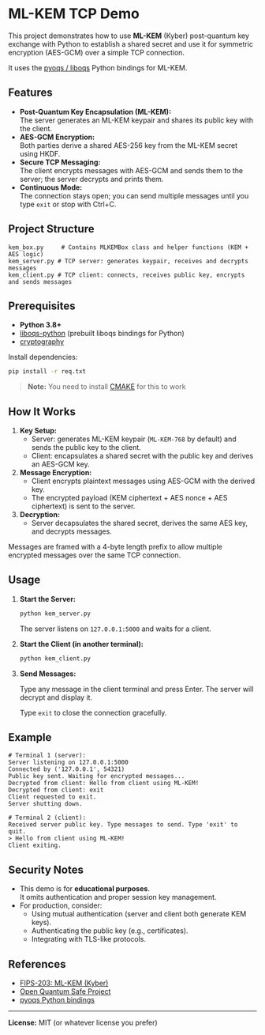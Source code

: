 # ML-KEM TCP Demo

This project demonstrates how to use **ML-KEM** (Kyber) post-quantum key exchange with Python to establish a shared secret and use it for symmetric encryption (AES-GCM) over a simple TCP connection.

It uses the [pyoqs / liboqs](https://github.com/open-quantum-safe/liboqs) Python bindings for ML-KEM.

## Features

- **Post-Quantum Key Encapsulation (ML-KEM):**  
  The server generates an ML-KEM keypair and shares its public key with the client.
- **AES-GCM Encryption:**  
  Both parties derive a shared AES-256 key from the ML-KEM secret using HKDF.
- **Secure TCP Messaging:**  
  The client encrypts messages with AES-GCM and sends them to the server; the server decrypts and prints them.
- **Continuous Mode:**  
  The connection stays open; you can send multiple messages until you type `exit` or stop with Ctrl+C.

## Project Structure

```
kem_box.py     # Contains MLKEMBox class and helper functions (KEM + AES logic)
kem_server.py # TCP server: generates keypair, receives and decrypts messages
kem_client.py # TCP client: connects, receives public key, encrypts and sends messages
```

## Prerequisites

- **Python 3.8+**
- [liboqs-python](https://pypi.org/project/pyoqs-sdk/) (prebuilt liboqs bindings for Python)
- [cryptography](https://pypi.org/project/cryptography/)

Install dependencies:

```bash
pip install -r req.txt
```

> **Note:** You need to install [CMAKE](https://cmake.org/download/) for this to work

## How It Works

1. **Key Setup:**
   - Server: generates ML-KEM keypair (`ML-KEM-768` by default) and sends the public key to the client.
   - Client: encapsulates a shared secret with the public key and derives an AES-GCM key.
2. **Message Encryption:**
   - Client encrypts plaintext messages using AES-GCM with the derived key.
   - The encrypted payload (KEM ciphertext + AES nonce + AES ciphertext) is sent to the server.
3. **Decryption:**
   - Server decapsulates the shared secret, derives the same AES key, and decrypts messages.

Messages are framed with a 4-byte length prefix to allow multiple encrypted messages over the same TCP connection.

## Usage

1. **Start the Server:**

   ```bash
   python kem_server.py
   ```

   The server listens on `127.0.0.1:5000` and waits for a client.

2. **Start the Client (in another terminal):**

   ```bash
   python kem_client.py
   ```

3. **Send Messages:**

   Type any message in the client terminal and press Enter. The server will decrypt and display it.

   Type `exit` to close the connection gracefully.

## Example

```
# Terminal 1 (server):
Server listening on 127.0.0.1:5000
Connected by ('127.0.0.1', 54321)
Public key sent. Waiting for encrypted messages...
Decrypted from client: Hello from client using ML-KEM!
Decrypted from client: exit
Client requested to exit.
Server shutting down.

# Terminal 2 (client):
Received server public key. Type messages to send. Type 'exit' to quit.
> Hello from client using ML-KEM!
Client exiting.
```

## Security Notes

- This demo is for **educational purposes**.  
  It omits authentication and proper session key management.
- For production, consider:
  - Using mutual authentication (server and client both generate KEM keys).
  - Authenticating the public key (e.g., certificates).
  - Integrating with TLS-like protocols.

## References

- [FIPS-203: ML-KEM (Kyber)](https://csrc.nist.gov/projects/post-quantum-cryptography)
- [Open Quantum Safe Project](https://openquantumsafe.org)
- [pyoqs Python bindings](https://github.com/open-quantum-safe/liboqs-python)

---

**License:** MIT (or whatever license you prefer)
